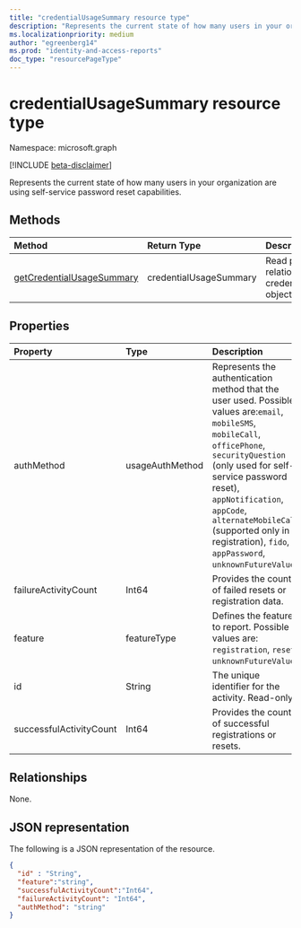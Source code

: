 ```yaml
---
title: "credentialUsageSummary resource type"
description: "Represents the current state of how many users in your organization are using self-service password reset capabilities."
ms.localizationpriority: medium
author: "egreenberg14"
ms.prod: "identity-and-access-reports"
doc_type: "resourcePageType"
---
```


# credentialUsageSummary resource type

Namespace: microsoft.graph

[!INCLUDE [beta-disclaimer](../../includes/beta-disclaimer.md)]

Represents the current state of how many users in your organization are using self-service password reset capabilities.

## Methods

| Method       | Return Type | Description |
|:-------------|:------------|:------------|
| [getCredentialUsageSummary](../api/reportroot-getcredentialusagesummary.md) | credentialUsageSummary | Read properties and relationships of a credentialUsageSummary object. |

## Properties

| Property     | Type        | Description |
|:-------------|:------------|:------------|
| authMethod | usageAuthMethod | Represents the authentication method that the user used. Possible values are:`email`, `mobileSMS`, `mobileCall`, `officePhone`, `securityQuestion` (only used for self-service password reset), `appNotification`, `appCode`, `alternateMobileCall` (supported only in registration), `fido`, `appPassword`, `unknownFutureValue`. |
| failureActivityCount | Int64 | Provides the count of failed resets or registration data. |
| feature | featureType | Defines the feature to report. Possible values are: `registration`, `reset`, `unknownFutureValue`. |
| id | String | The unique identifier for the activity. Read-only. |
| successfulActivityCount | Int64 | Provides the count of successful registrations or resets. |

## Relationships

None.

## JSON representation

The following is a JSON representation of the resource.

<!-- {
  "blockType": "resource",
  "optionalProperties": [

  ],
  "@odata.type": "microsoft.graph.credentialUsageSummary",
  "keyProperty": "id"
}-->

```json
{
  "id" : "String",
  "feature":"string",
  "successfulActivityCount":"Int64",
  "failureActivityCount": "Int64",
  "authMethod": "string"
}
```

<!-- uuid: 16cd6b66-4b1a-43a1-adaf-3a886856ed98
2019-02-04 14:57:30 UTC -->
<!-- {
  "type": "#page.annotation",
  "description": "credentialUsageSummary resource",
  "keywords": "",
  "section": "documentation",
  "tocPath": ""
}-->

